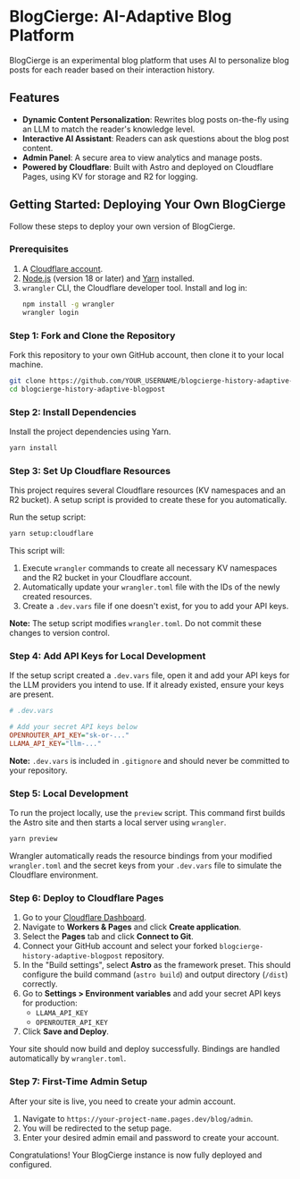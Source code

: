 # BlogCierge: AI-Adaptive Blog Platform

BlogCierge is an experimental blog platform that uses AI to personalize blog posts for each reader based on their interaction history.

## Features

-   **Dynamic Content Personalization**: Rewrites blog posts on-the-fly using an LLM to match the reader's knowledge level.
-   **Interactive AI Assistant**: Readers can ask questions about the blog post content.
-   **Admin Panel**: A secure area to view analytics and manage posts.
-   **Powered by Cloudflare**: Built with Astro and deployed on Cloudflare Pages, using KV for storage and R2 for logging.

## Getting Started: Deploying Your Own BlogCierge

Follow these steps to deploy your own version of BlogCierge.

### Prerequisites

1.  A [Cloudflare account](https://dash.cloudflare.com/sign-up).
2.  [Node.js](https://nodejs.org/en/) (version 18 or later) and [Yarn](https://yarnpkg.com/getting-started/install) installed.
3.  `wrangler` CLI, the Cloudflare developer tool. Install and log in:
    ```bash
    npm install -g wrangler
    wrangler login
    ```

### Step 1: Fork and Clone the Repository

Fork this repository to your own GitHub account, then clone it to your local machine.

```bash
git clone https://github.com/YOUR_USERNAME/blogcierge-history-adaptive-blogpost.git
cd blogcierge-history-adaptive-blogpost
```

### Step 2: Install Dependencies

Install the project dependencies using Yarn.

```bash
yarn install
```

### Step 3: Set Up Cloudflare Resources

This project requires several Cloudflare resources (KV namespaces and an R2 bucket). A setup script is provided to create these for you automatically.

Run the setup script:

```bash
yarn setup:cloudflare
```

This script will:
1.  Execute `wrangler` commands to create all necessary KV namespaces and the R2 bucket in your Cloudflare account.
2.  Automatically update your `wrangler.toml` file with the IDs of the newly created resources.
3.  Create a `.dev.vars` file if one doesn't exist, for you to add your API keys.

**Note:** The setup script modifies `wrangler.toml`. Do not commit these changes to version control.

### Step 4: Add API Keys for Local Development

If the setup script created a `.dev.vars` file, open it and add your API keys for the LLM providers you intend to use. If it already existed, ensure your keys are present.

```ini
# .dev.vars

# Add your secret API keys below
OPENROUTER_API_KEY="sk-or-..."
LLAMA_API_KEY="llm-..."
```
**Note:** `.dev.vars` is included in `.gitignore` and should never be committed to your repository.

### Step 5: Local Development

To run the project locally, use the `preview` script. This command first builds the Astro site and then starts a local server using `wrangler`.

```bash
yarn preview
```

Wrangler automatically reads the resource bindings from your modified `wrangler.toml` and the secret keys from your `.dev.vars` file to simulate the Cloudflare environment.

### Step 6: Deploy to Cloudflare Pages

1.  Go to your [Cloudflare Dashboard](https://dash.cloudflare.com).
2.  Navigate to **Workers & Pages** and click **Create application**.
3.  Select the **Pages** tab and click **Connect to Git**.
4.  Connect your GitHub account and select your forked `blogcierge-history-adaptive-blogpost` repository.
5.  In the "Build settings", select **Astro** as the framework preset. This should configure the build command (`astro build`) and output directory (`/dist`) correctly.
6.  Go to **Settings > Environment variables** and add your secret API keys for production:
    *   `LLAMA_API_KEY`
    *   `OPENROUTER_API_KEY`
7.  Click **Save and Deploy**.

Your site should now build and deploy successfully. Bindings are handled automatically by `wrangler.toml`.

### Step 7: First-Time Admin Setup

After your site is live, you need to create your admin account.
1.  Navigate to `https://your-project-name.pages.dev/blog/admin`.
2.  You will be redirected to the setup page.
3.  Enter your desired admin email and password to create your account.

Congratulations! Your BlogCierge instance is now fully deployed and configured.
